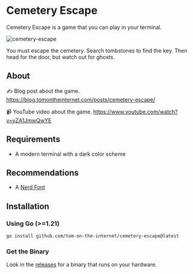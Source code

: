 # Cemetery Escape

Cemetery Escape is a game that you can play in your terminal.

![cemetery-escape](https://github.com/tom-on-the-internet/cemetery-escape/assets/8356936/01447be1-7eb3-4e15-aa5f-79c662968d70)

You must escape the cemetery.
Search tombstones to find the key.
Then head for the door,
but watch out for ghosts.

## About

✍️ Blog post about the game.
<https://blog.tomontheinternet.com/posts/cemetery-escape/>

📹 YouTube video about the game.
<https://www.youtube.com/watch?v=yZA1JmwQwYE>

## Requirements

- A modern terminal with a dark color scheme

## Recommendations

- A [Nerd Font](https://www.nerdfonts.com/)

## Installation

### Using Go (>=1.21)

```sh
go install github.com/tom-on-the-internet/cemetery-escape@latest
```

### Get the Binary

Look in the [releases](https://github.com/tom-on-the-internet/cemetery-escape/releases/latest) for a binary that runs on your hardware.
